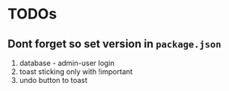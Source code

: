 # TODOs

## Dont forget so set version in `package.json`

1. database - admin-user login
2. toast sticking only with !important
3. undo button to toast
